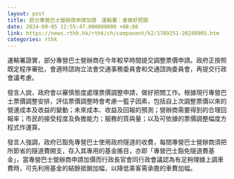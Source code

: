 ```yaml
---
layout: post
title: 部分專營巴士營辦商申請加價　運輸署：會做好把關
date: 2024-09-05 12:55:47.000000000 +08:00
link: https://news.rthk.hk/rthk/ch/component/k2/1769251-20240905.htm
categories: rthk
---
```


運輸署證實，部分專營巴士營辦商在今年較早時間提交調整票價申請。政府正按照既定程序審批，會適時諮詢立法會交通事務委員會和交通諮詢委員會，再提交行政會議考慮。

發言人說，政府會以審慎態度處理票價調整申請，做好把關工作。根據現行專營巴士票價調整安排，評估票價調整時會考慮一籃子因素，包括自上次調整票價以來的營運成本及收益的變動；未來成本、收益及回報的預測；營辦商需要得到的合理回報率；市民的接受程度及負擔能力；服務的質與量；以及可依據的票價調整幅度方程式作運算。

發言人強調，政府已豁免專營巴士使用政府隧道的收費，每間專營巴士營辦商須把所節省的隧道費開支，存入其專用的基金賬目，亦即「專營巴士豁免隧道費基金」，當專營巴士營辦商申請加價而行政長官會同行政會議認為有足夠理據上調車費時，可先利用基金的結餘抵銷加幅，以降低乘客需承擔的車費加幅。
